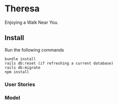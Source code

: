 # Theresa

Enjoying a Walk Near You.

## Install

Run the following commands
```
bundle install
rails db:reset (if refreshing a current database)
rails db:migrate
npm install
```

### User Stories

### Model
